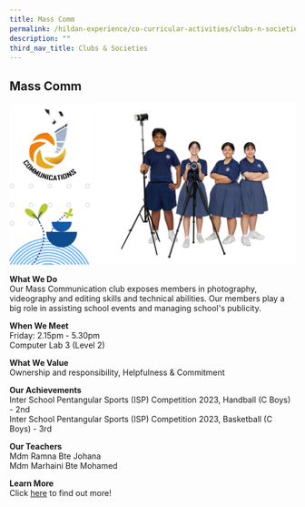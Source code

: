 ```yaml
---
title: Mass Comm
permalink: /hildan-experience/co-curricular-activities/clubs-n-societies/mass-comm/
description: ""
third_nav_title: Clubs & Societies
---
```

Mass Comm
---------

![](/images/CCA/Mass%20Comm%202023.png)


**What We Do** <br>
Our Mass Communication club exposes members in photography, videography and editing skills and technical abilities. Our members play a big role in assisting school events and managing school's publicity. <br>

**When We Meet** <br>
Friday: 2.15pm - 5.30pm<br>
Computer Lab 3 (Level 2)<br>

**What We Value** <br>
Ownership and responsibility, Helpfulness & Commitment <br>

**Our Achievements**<br>
Inter School Pentangular Sports (ISP) Competition 2023, Handball (C Boys) - 2nd <br>
Inter School Pentangular Sports (ISP) Competition 2023, Basketball (C Boys) - 3rd <br>

**Our Teachers** <br>
Mdm Ramna Bte Johana <br>
Mdm Marhaini Bte Mohamed <br>

**Learn More** <br>
Click&nbsp;[here](/files/CCA/masscom.pdf)&nbsp;to find out more!
